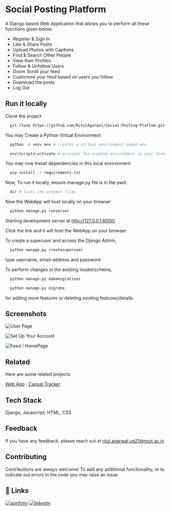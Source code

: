 
# Social Posting Platform

A Django based Web Application that allows you to perform all these functions given below.    
- Register & Sign In
- Like & Share Posts
- Upload Photos with Captions
- Find & Search Other People
- View their Profiles
- Follow & Unfollow Users
- Doom Scroll your feed
- Customise your feed based on users you follow
- Download the posts
- Log Out


## Run it locally 

Clone the project

```bash
  git clone https://github.com/RitulAgarwal/Social-Posting-Platfom.git
```

You may Create a Python Virtual Environment
```bash
  python -m venv env # creates a virtual environment named env 
```
```bash
  env\Scripts\activate # activate the created environment in your terminal
```
You may now Install dependencies in this local environment

```bash
  pip install -r requirements.txt
```
Now, To run it locally, ensure manage.py file is in the pwd.

```bash
  dir # lists the project files
```
Now the WebApp will host locally on your browser
```bash
  python manage.py runserver
```


Starting development server at http://127.0.0.1:8000/

Click the link and it will host the WebApp on your browser

To create a superuser and access the Django Admin, 
```bash
  python manage.py createsuperuser
```
type username, email-address and password. 

To perform changes in the existing model/schema, 
```bash
  python manage.py makemigrations
```
```bash
  python manage.py migrate
```
for adding more features or deleting existing features/details. 


## Screenshots


![User Page](https://i.postimg.cc/JnvzFRbV/Screenshot-2024-08-03-151655.png)

![Set Up Your Account](https://i.postimg.cc/MKDv6JwR/Screenshot-2024-08-03-150935.png)

![Feed / HomePage](https://media.dev.to/cdn-cgi/image/width=1000,height=420,fit=cover,gravity=auto,format=auto/https%3A%2F%2Fdev-to-uploads.s3.amazonaws.com%2Fuploads%2Farticles%2Fc2gq6rp4ahqxuopv51dy.png)


## Related

Here are some related projects

[Web App](https://github.com/RitulAgarwal/SeaHawks)  ;
[Cansat Tracker](https://github.com/RitulAgarwal/Cansat_tracker)


## Tech Stack

Django, Javascript, HTML, CSS
## Feedback

If you have any feedback, please reach out at ritul.agarwal.ug21@nsut.ac.in


## Contributing

Contributions are always welcome!
To add any additional functionality, or to indicate out errors in the code you may raise an issue. 


## 🔗 Links
[![portfolio](https://img.shields.io/badge/my_portfolio-000?style=for-the-badge&logo=ko-fi&logoColor=white)](https://ritulagarwal.github.io/portfolio/)
[![linkedin](https://img.shields.io/badge/linkedin-0A66C2?style=for-the-badge&logo=linkedin&logoColor=white)](https://www.linkedin.com/in/ritul-agarwal1702/)






